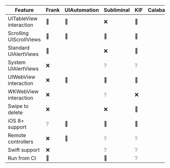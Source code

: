 | Feature | Frank | UIAutomation | Subliminal | KIF | Calabash |
|---------|-------|--------------|------------|-----|----------|
| UITableView interaction | 💚 | 💚 | ❌ | 💚 |
| Scrolling UIScrollViews | 💚 | 💚 | 💚 | 💚 |
| Standard UIAlertViews   | 💚 | | ❌ | 💚 |
| System UIAlertViews     | ❌ | | ❔ | ❔ |
| UIWebView interaction   | ❌ | 💚 | 💚 | 💚 |
| WKWebView interaction   | ❌ | | ❔ | ❌ |
| Swipe to delete         | ❌ | | ❌ | 💚 |
| iOS 8+ support          | ❔ | 💚 | 💚 | 💚 |
| Remote controllers      | ❌ | 💚 | ❔ | ❔ |
| Swift support           | ❌ | | ❔ | ❔ |
| Run from CI             | 💚 | | 💚 | ❔ |
